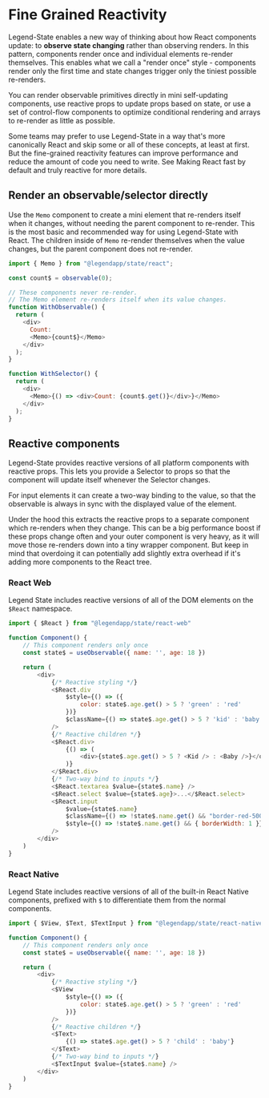 # Fine Grained Reactivity

Legend-State enables a new way of thinking about how React components update: to **observe state changing** rather than observing renders. In this pattern, components render once and individual elements re-render themselves. This enables what we call a "render once" style - components render only the first time and state changes trigger only the tiniest possible re-renders.

You can render observable primitives directly in mini self-updating components, use reactive props to update props based on state, or use a set of control-flow components to optimize conditional rendering and arrays to re-render as little as possible.

Some teams may prefer to use Legend-State in a way that's more canonically React and skip some or all of these concepts, at least at first. But the fine-grained reactivity features can improve performance and reduce the amount of code you need to write. See Making React fast by default and truly reactive for more details.

## Render an observable/selector directly

Use the `Memo` component to create a mini element that re-renders itself when it changes, without needing the parent component to re-render. This is the most basic and recommended way for using Legend-State with React. The children inside of `Memo` re-render themselves when the value changes, but the parent component does not re-render.

```javascript
import { Memo } from "@legendapp/state/react";

const count$ = observable(0);

// These components never re-render.
// The Memo element re-renders itself when its value changes.
function WithObservable() {
  return (
    <div>
      Count:
      <Memo>{count$}</Memo>
    </div>
  );
}

function WithSelector() {
  return (
    <div>
      <Memo>{() => <div>Count: {count$.get()}</div>}</Memo>
    </div>
  );
}
```

## Reactive components

Legend-State provides reactive versions of all platform components with reactive props. This lets you provide a Selector to props so that the component will update itself whenever the Selector changes.

For input elements it can create a two-way binding to the value, so that the observable is always in sync with the displayed value of the element.

Under the hood this extracts the reactive props to a separate component which re-renders when they change. This can be a big performance boost if these props change often and your outer component is very heavy, as it will move those re-renders down into a tiny wrapper component. But keep in mind that overdoing it can potentially add slightly extra overhead if it's adding more components to the React tree.

### React Web

Legend State includes reactive versions of all of the DOM elements on the `$React` namespace.

```javascript
import { $React } from "@legendapp/state/react-web"

function Component() {
    // This component renders only once
    const state$ = useObservable({ name: '', age: 18 })

    return (
        <div>
            {/* Reactive styling */}
            <$React.div
                $style={() => ({
                    color: state$.age.get() > 5 ? 'green' : 'red'
                })}
                $className={() => state$.age.get() > 5 ? 'kid' : 'baby'}
            />
            {/* Reactive children */}
            <$React.div>
                {() => (
                    <div>{state$.age.get() > 5 ? <Kid /> : <Baby />}</div>
                )}
            </$React.div>
            {/* Two-way bind to inputs */}
            <$React.textarea $value={state$.name} />
            <$React.select $value={state$.age}>...</$React.select>
            <$React.input
                $value={state$.name}
                $className={() => !state$.name.get() && "border-red-500"}
                $style={() => !state$.name.get() && { borderWidth: 1 }}
            />
        </div>
    )
}
```

### React Native

Legend State includes reactive versions of all of the built-in React Native components, prefixed with `$` to differentiate them from the normal components.

```javascript
import { $View, $Text, $TextInput } from "@legendapp/state/react-native"

function Component() {
    // This component renders only once
    const state$ = useObservable({ name: '', age: 18 })

    return (
        <div>
            {/* Reactive styling */}
            <$View
                $style={() => ({
                    color: state$.age.get() > 5 ? 'green' : 'red'
                })}
            />
            {/* Reactive children */}
            <$Text>
                {() => state$.age.get() > 5 ? 'child' : 'baby'}
            </$Text>
            {/* Two-way bind to inputs */}
            <$TextInput $value={state$.name} />
        </div>
    )
}
```